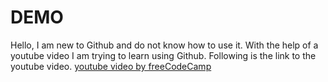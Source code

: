 # DEMO

Hello, I am new to Github and do not know how to use it.
With the help of a youtube video I am trying to learn using Github.
Following is the link to the youtube video.
[youtube video by freeCodeCamp](https://www.youtube.com/watch?v=RGOj5yH7evk)
